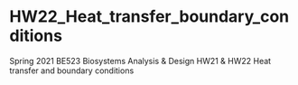 # HW22_Heat_transfer_boundary_conditions
Spring 2021 BE523 Biosystems Analysis &amp; Design HW21 &amp; HW22 Heat transfer and boundary conditions
